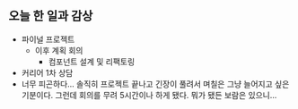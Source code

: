 ## 오늘 한 일과 감상
- 파이널 프로젝트
  - 이후 계획 회의
    - 컴포넌트 설계 및 리팩토링
- 커리어 1차 상담
- 너무 피곤하다... 솔직히 프로젝트 끝나고 긴장이 풀려서 며칠은 그냥 늘어지고 싶은 기분이다. 그런데 회의를 무려 5시간이나 하게 됐다. 뭐가 됐든 보람은 있으니...